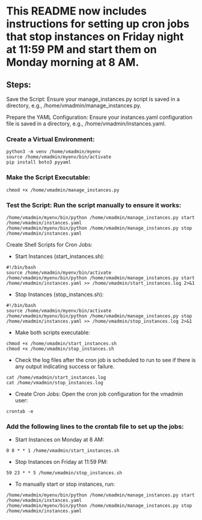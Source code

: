 # This README now includes instructions for setting up cron jobs that stop instances on Friday night at 11:59 PM and start them on Monday morning at 8 AM.


## Steps:
Save the Script: Ensure your manage_instances.py script is saved in a directory, e.g., /home/vmadmin/manage_instances.py.

Prepare the YAML Configuration: Ensure your instances.yaml configuration file is saved in a directory, e.g., /home/vmadmin/instances.yaml.

### Create a Virtual Environment:

```
python3 -m venv /home/vmadmin/myenv
source /home/vmadmin/myenv/bin/activate
pip install boto3 pyyaml
```
### Make the Script Executable:
```
chmod +x /home/vmadmin/manage_instances.py
```

### Test the Script: Run the script manually to ensure it works:
```
/home/vmadmin/myenv/bin/python /home/vmadmin/manage_instances.py start /home/vmadmin/instances.yaml
/home/vmadmin/myenv/bin/python /home/vmadmin/manage_instances.py stop /home/vmadmin/instances.yaml
```

Create Shell Scripts for Cron Jobs:

- Start Instances (start_instances.sh):
```
#!/bin/bash
source /home/vmadmin/myenv/bin/activate
/home/vmadmin/myenv/bin/python /home/vmadmin/manage_instances.py start /home/vmadmin/instances.yaml >> /home/vmadmin/start_instances.log 2>&1
```

- Stop Instances (stop_instances.sh):
```
#!/bin/bash
source /home/vmadmin/myenv/bin/activate
/home/vmadmin/myenv/bin/python /home/vmadmin/manage_instances.py stop /home/vmadmin/instances.yaml >> /home/vmadmin/stop_instances.log 2>&1
```

- Make both scripts executable:
```
chmod +x /home/vmadmin/start_instances.sh
chmod +x /home/vmadmin/stop_instances.sh
```

- Check the log files after the cron job is scheduled to run to see if there is any output indicating success or failure.
```
cat /home/vmadmin/start_instances.log
cat /home/vmadmin/stop_instances.log
```

- Create Cron Jobs: Open the cron job configuration for the vmadmin user:
```
crontab -e
```

### Add the following lines to the crontab file to set up the jobs:

- Start Instances on Monday at 8 AM:
```
0 8 * * 1 /home/vmadmin/start_instances.sh
```
- Stop Instances on Friday at 11:59 PM:
```
59 23 * * 5 /home/vmadmin/stop_instances.sh
```

- To manually start or stop instances, run:
```
/home/vmadmin/myenv/bin/python /home/vmadmin/manage_instances.py start /home/vmadmin/instances.yaml
/home/vmadmin/myenv/bin/python /home/vmadmin/manage_instances.py stop /home/vmadmin/instances.yaml
```

